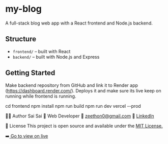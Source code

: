 # my-blog

A full-stack blog web app with a React frontend and Node.js backend.

## Structure
- `frontend/` – built with React
- `backend/` – built with Node.js and Express

## Getting Started

Make backend repository from GitHub and link it to Render app (https://dashboard.render.com/).
Deploys it and make sure its live keep on running while frontend is running.

cd frontend
npm install
npm run build
npm run dev
vercel --prod

🙋‍♂️ Author
Sai Sai
💼 Web Developer
📧 zeethon0@gmail.com
🔗 [LinkedIn](https://linkedin.com/in/ssaiwd25)

📄 License
This project is open source and available under the [MIT License.](MIT-LICENSE)

➡[️ Go to view on live]("https://frontend-iota-sable.vercel.app")

